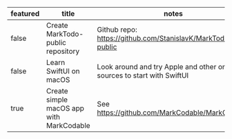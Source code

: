 | featured | title | notes | tags | startDate | endDate |
|-|-|-|-|-|-|
| false | Create MarkTodo-public repository| Github repo: https://github.com/StanislavK/MarkTodo-public | Github | 1.1.2023 | 2.1.2023 |
| false | Learn SwiftUI on macOS| Look around and try Apple and other online sources to start with SwiftUI | SwiftUI, Swift, MacOS | 1.1.2023 | |
| true | Create simple macOS app with MarkCodable| See https://github.com/MarkCodable/MarkCodable | SwiftUI, Swift, MacOS | 2.1.2023 | |
